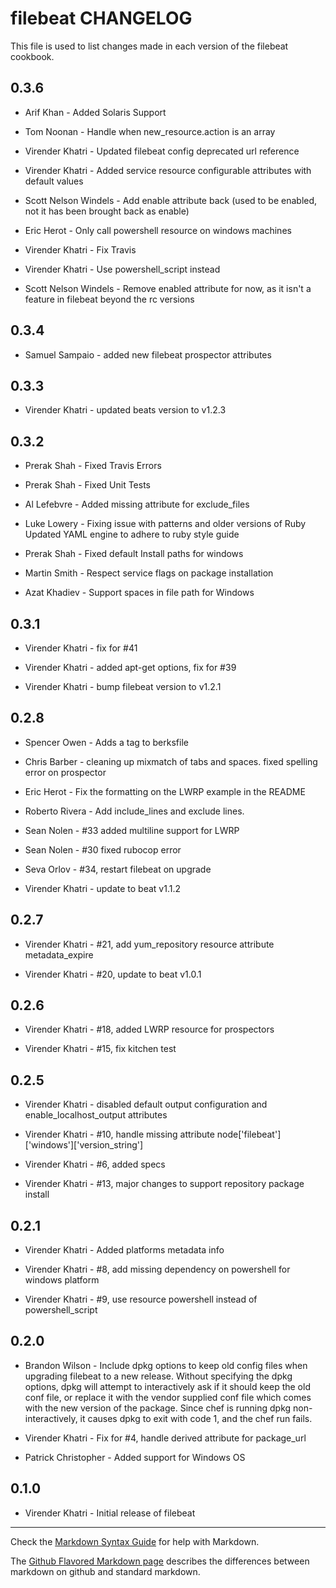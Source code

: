 filebeat CHANGELOG
==================

This file is used to list changes made in each version of the filebeat cookbook.

0.3.6
-----

- Arif Khan - Added Solaris Support

- Tom Noonan - Handle when new_resource.action is an array

- Virender Khatri - Updated filebeat config deprecated url reference

- Virender Khatri - Added service resource configurable attributes with default values

- Scott Nelson Windels - Add enable attribute back (used to be enabled, not it has been brought back as enable)

- Eric Herot - Only call powershell resource on windows machines

- Virender Khatri - Fix Travis

- Virender Khatri - Use powershell_script instead

- Scott Nelson Windels - Remove enabled attribute for now, as it isn't a feature in filebeat beyond the rc versions

0.3.4
-----

- Samuel Sampaio - added new filebeat prospector attributes

0.3.3
-----

- Virender Khatri - updated beats version to v1.2.3

0.3.2
-----

- Prerak Shah - Fixed Travis Errors

- Prerak Shah - Fixed Unit Tests

- Al Lefebvre - Added missing attribute for exclude_files

- Luke Lowery - Fixing issue with patterns and older versions of Ruby
                Updated YAML engine to adhere to ruby style guide

- Prerak Shah - Fixed default Install paths for windows

- Martin Smith - Respect service flags on package installation

- Azat Khadiev - Support spaces in file path for Windows



0.3.1
-----

- Virender Khatri - fix for #41

- Virender Khatri - added apt-get options, fix for #39

- Virender Khatri - bump filebeat version to v1.2.1

0.2.8
-----

- Spencer Owen - Adds a tag to berksfile

- Chris Barber - cleaning up mixmatch of tabs and spaces. fixed spelling error on prospector

- Eric Herot - Fix the formatting on the LWRP example in the README

- Roberto Rivera - Add include_lines and exclude lines.

- Sean Nolen - #33 added multiline support for LWRP

- Sean Nolen - #30 fixed rubocop error

- Seva Orlov - #34, restart filebeat on upgrade

- Virender Khatri - update to beat v1.1.2

0.2.7
-----

- Virender Khatri - #21, add yum_repository resource attribute metadata_expire

- Virender Khatri - #20, update to beat v1.0.1

0.2.6
-----

- Virender Khatri - #18, added LWRP resource for prospectors

- Virender Khatri - #15, fix kitchen test

0.2.5
-----

- Virender Khatri - disabled default output configuration and enable_localhost_output attributes

- Virender Khatri - #10, handle missing attribute node['filebeat']['windows']['version_string']

- Virender Khatri - #6, added specs

- Virender Khatri - #13, major changes to support repository package install

0.2.1
-----

- Virender Khatri - Added platforms metadata info

- Virender Khatri - #8, add missing dependency on powershell for windows platform

- Virender Khatri - #9, use resource powershell instead of powershell_script

0.2.0
-----
- Brandon Wilson - Include dpkg options to keep old config files when upgrading filebeat to a new release. Without specifying the dpkg options, dpkg will attempt to interactively ask if it should keep the old conf file, or replace it with the vendor supplied conf file which comes with the new version of the package. Since chef is running dpkg non-interactively, it causes dpkg to exit with code 1, and the chef run fails.

- Virender Khatri - Fix for #4, handle derived attribute for package_url

- Patrick Christopher - Added support for Windows OS

0.1.0
-----

- Virender Khatri - Initial release of filebeat

- - -
Check the [Markdown Syntax Guide](http://daringfireball.net/projects/markdown/syntax) for help with Markdown.

The [Github Flavored Markdown page](http://github.github.com/github-flavored-markdown/) describes the differences between markdown on github and standard markdown.
